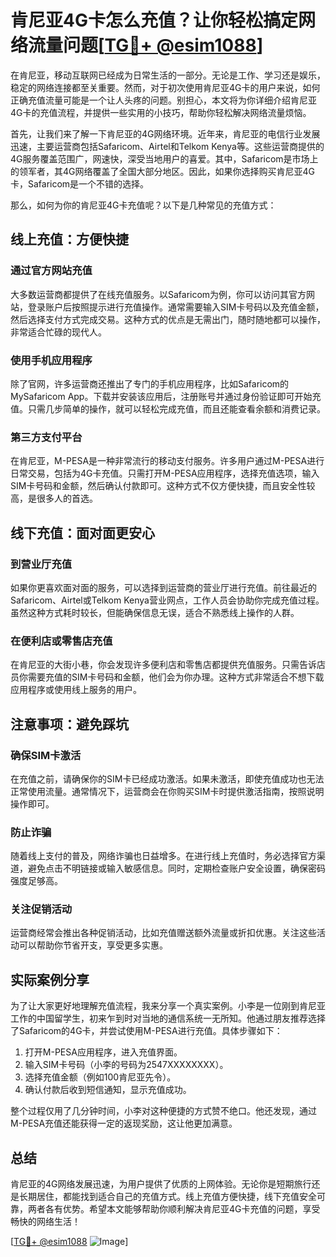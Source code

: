 # 肯尼亚4G卡怎么充值？让你轻松搞定网络流量问题[[TG💪+ @esim1088](https://t.me/s/esim1088)]

在肯尼亚，移动互联网已经成为日常生活的一部分。无论是工作、学习还是娱乐，稳定的网络连接都至关重要。然而，对于初次使用肯尼亚4G卡的用户来说，如何正确充值流量可能是一个让人头疼的问题。别担心，本文将为你详细介绍肯尼亚4G卡的充值流程，并提供一些实用的小技巧，帮助你轻松解决网络流量烦恼。

首先，让我们来了解一下肯尼亚的4G网络环境。近年来，肯尼亚的电信行业发展迅速，主要运营商包括Safaricom、Airtel和Telkom Kenya等。这些运营商提供的4G服务覆盖范围广，网速快，深受当地用户的喜爱。其中，Safaricom是市场上的领军者，其4G网络覆盖了全国大部分地区。因此，如果你选择购买肯尼亚4G卡，Safaricom是一个不错的选择。

那么，如何为你的肯尼亚4G卡充值呢？以下是几种常见的充值方式：

## 线上充值：方便快捷

### 通过官方网站充值
大多数运营商都提供了在线充值服务。以Safaricom为例，你可以访问其官方网站，登录账户后按照提示进行充值操作。通常需要输入SIM卡号码以及充值金额，然后选择支付方式完成交易。这种方式的优点是无需出门，随时随地都可以操作，非常适合忙碌的现代人。

### 使用手机应用程序
除了官网，许多运营商还推出了专门的手机应用程序，比如Safaricom的MySafaricom App。下载并安装该应用后，注册账号并通过身份验证即可开始充值。只需几步简单的操作，就可以轻松完成充值，而且还能查看余额和消费记录。

### 第三方支付平台
在肯尼亚，M-PESA是一种非常流行的移动支付服务。许多用户通过M-PESA进行日常交易，包括为4G卡充值。只需打开M-PESA应用程序，选择充值选项，输入SIM卡号码和金额，然后确认付款即可。这种方式不仅方便快捷，而且安全性较高，是很多人的首选。

## 线下充值：面对面更安心

### 到营业厅充值
如果你更喜欢面对面的服务，可以选择到运营商的营业厅进行充值。前往最近的Safaricom、Airtel或Telkom Kenya营业网点，工作人员会协助你完成充值过程。虽然这种方式耗时较长，但能确保信息无误，适合不熟悉线上操作的人群。

### 在便利店或零售店充值
在肯尼亚的大街小巷，你会发现许多便利店和零售店都提供充值服务。只需告诉店员你需要充值的SIM卡号码和金额，他们会为你办理。这种方式非常适合不想下载应用程序或使用线上服务的用户。

## 注意事项：避免踩坑

### 确保SIM卡激活
在充值之前，请确保你的SIM卡已经成功激活。如果未激活，即使充值成功也无法正常使用流量。通常情况下，运营商会在你购买SIM卡时提供激活指南，按照说明操作即可。

### 防止诈骗
随着线上支付的普及，网络诈骗也日益增多。在进行线上充值时，务必选择官方渠道，避免点击不明链接或输入敏感信息。同时，定期检查账户安全设置，确保密码强度足够高。

### 关注促销活动
运营商经常会推出各种促销活动，比如充值赠送额外流量或折扣优惠。关注这些活动可以帮助你节省开支，享受更多实惠。

## 实际案例分享

为了让大家更好地理解充值流程，我来分享一个真实案例。小李是一位刚到肯尼亚工作的中国留学生，初来乍到时对当地的通信系统一无所知。他通过朋友推荐选择了Safaricom的4G卡，并尝试使用M-PESA进行充值。具体步骤如下：

1. 打开M-PESA应用程序，进入充值界面。
2. 输入SIM卡号码（小李的号码为2547XXXXXXXX）。
3. 选择充值金额（例如100肯尼亚先令）。
4. 确认付款后收到短信通知，显示充值成功。

整个过程仅用了几分钟时间，小李对这种便捷的方式赞不绝口。他还发现，通过M-PESA充值还能获得一定的返现奖励，这让他更加满意。

## 总结

肯尼亚的4G网络发展迅速，为用户提供了优质的上网体验。无论你是短期旅行还是长期居住，都能找到适合自己的充值方式。线上充值方便快捷，线下充值安全可靠，两者各有优势。希望本文能够帮助你顺利解决肯尼亚4G卡充值的问题，享受畅快的网络生活！

[[TG💪+ @esim1088](https://t.me/s/esim1088) ![Image](https://i.postimg.cc/4NQfJmqS/Snipaste-2025-05-13-00-14-12.png)]